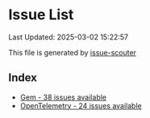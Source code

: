 # Issue List

Last Updated: 2025-03-02 15:22:57

This file is generated by [issue-scouter](https://github.com/ymtdzzz/issue-scouter)

## Index

- [Gem - 38 issues available](./issues/Gem.md)
- [OpenTelemetry - 24 issues available](./issues/OpenTelemetry.md)
